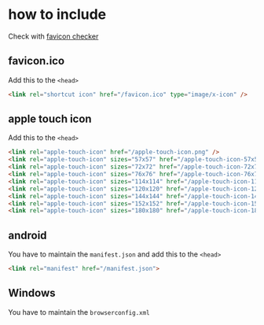 # how to include

Check with 
[favicon checker](https://realfavicongenerator.net/favicon_checker)

## favicon.ico

Add this to the `<head>`

```html
<link rel="shortcut icon" href="/favicon.ico" type="image/x-icon" />
```

## apple touch icon

Add this to the `<head>`

```html
<link rel="apple-touch-icon" href="/apple-touch-icon.png" />
<link rel="apple-touch-icon" sizes="57x57" href="/apple-touch-icon-57x57.png" />
<link rel="apple-touch-icon" sizes="72x72" href="/apple-touch-icon-72x72.png" />
<link rel="apple-touch-icon" sizes="76x76" href="/apple-touch-icon-76x76.png" />
<link rel="apple-touch-icon" sizes="114x114" href="/apple-touch-icon-114x114.png" />
<link rel="apple-touch-icon" sizes="120x120" href="/apple-touch-icon-120x120.png" />
<link rel="apple-touch-icon" sizes="144x144" href="/apple-touch-icon-144x144.png" />
<link rel="apple-touch-icon" sizes="152x152" href="/apple-touch-icon-152x152.png" />
<link rel="apple-touch-icon" sizes="180x180" href="/apple-touch-icon-180x180.png" />
```

## android

You have to maintain the `manifest.json` and
add this to the `<head>`

```html
<link rel="manifest" href="/manifest.json">
```


## Windows

You have to maintain the `browserconfig.xml`
